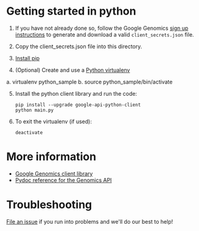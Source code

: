 # Getting started in python

1. If you have not already done so, follow the Google Genomics [sign up instructions](https://cloud.google.com/genomics/install-genomics-tools#authenticate) to generate and download a valid ``client_secrets.json`` file.  

2. Copy the client_secrets.json file into this directory.

3. [Install pip](http://www.pip-installer.org/en/latest/installing.html)

4. (Optional) Create and use a [Python virtualenv](http://docs.python-guide.org/en/latest/dev/virtualenvs/)

  a. virtualenv python_sample
  b. source python_sample/bin/activate

5. Install the python client library and run the code:

    ```
    pip install --upgrade google-api-python-client
    python main.py
    ```

6. To exit the virtualenv (if used):

    ```
    deactivate
    ```

# More information

* [Google Genomics client library](https://cloud.google.com/genomics/v1/libraries)
* [Pydoc reference for the Genomics API](https://developers.google.com/resources/api-libraries/documentation/genomics/v1/python/latest/)

# Troubleshooting

[File an issue](https://github.com/googlegenomics/getting-started-with-the-api/issues/new)
if you run into problems and we'll do our best to help!
